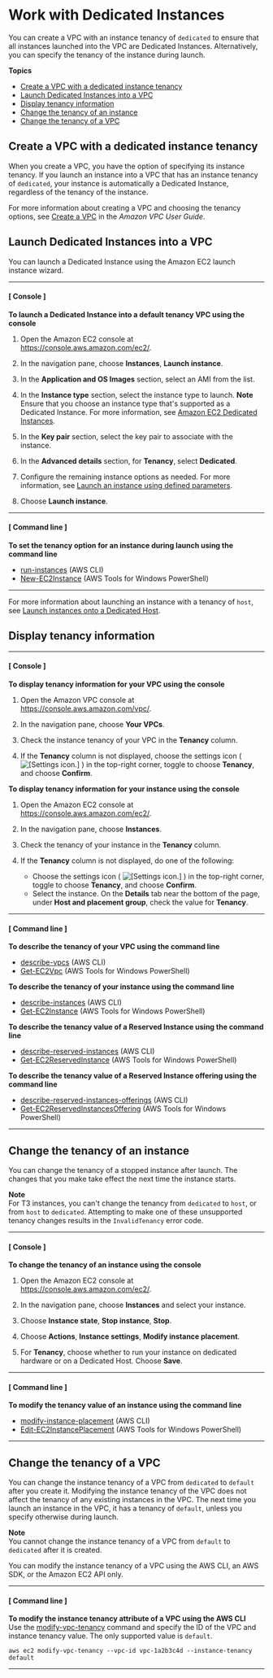 # Work with Dedicated Instances<a name="dedicated-usage-overview"></a>

You can create a VPC with an instance tenancy of `dedicated` to ensure that all instances launched into the VPC are Dedicated Instances\. Alternatively, you can specify the tenancy of the instance during launch\. 

**Topics**
+ [Create a VPC with a dedicated instance tenancy](#creatingdedicatedvpc)
+ [Launch Dedicated Instances into a VPC](#dedicatedinstancesintovpc)
+ [Display tenancy information](#dedicated-gettingpgsinfo)
+ [Change the tenancy of an instance](#dedicated-change-tenancy)
+ [Change the tenancy of a VPC](#change-tenancy-vpc)

## Create a VPC with a dedicated instance tenancy<a name="creatingdedicatedvpc"></a>

When you create a VPC, you have the option of specifying its instance tenancy\. If you launch an instance into a VPC that has an instance tenancy of `dedicated`, your instance is automatically a Dedicated Instance, regardless of the tenancy of the instance\.

For more information about creating a VPC and choosing the tenancy options, see [Create a VPC](https://docs.aws.amazon.com/vpc/latest/userguide/create-vpc.html) in the *Amazon VPC User Guide*\.

## Launch Dedicated Instances into a VPC<a name="dedicatedinstancesintovpc"></a>

You can launch a Dedicated Instance using the Amazon EC2 launch instance wizard\.

------
#### [ Console ]

**To launch a Dedicated Instance into a default tenancy VPC using the console**

1. Open the Amazon EC2 console at [https://console\.aws\.amazon\.com/ec2/](https://console.aws.amazon.com/ec2/)\.

1. In the navigation pane, choose **Instances**, **Launch instance**\.

1. In the **Application and OS Images** section, select an AMI from the list\.

1. In the **Instance type** section, select the instance type to launch\.
**Note**  
Ensure that you choose an instance type that's supported as a Dedicated Instance\. For more information, see [Amazon EC2 Dedicated Instances](https://aws.amazon.com/ec2/purchasing-options/dedicated-instances/)\.

1. In the **Key pair** section, select the key pair to associate with the instance\.

1. In the **Advanced details** section, for **Tenancy**, select **Dedicated**\.

1. Configure the remaining instance options as needed\. For more information, see [Launch an instance using defined parameters](ec2-launch-instance-wizard.md#liw-launch-instance-with-defined-parameters)\.

1. Choose **Launch instance**\.

------
#### [ Command line ]

**To set the tenancy option for an instance during launch using the command line**
+ [run\-instances](https://docs.aws.amazon.com/cli/latest/reference/ec2/run-instances.html) \(AWS CLI\)
+ [New\-EC2Instance](https://docs.aws.amazon.com/powershell/latest/reference/items/New-EC2Instance.html) \(AWS Tools for Windows PowerShell\)

------

For more information about launching an instance with a tenancy of `host`, see [Launch instances onto a Dedicated Host](how-dedicated-hosts-work.md#launching-dedicated-hosts-instances)\.

## Display tenancy information<a name="dedicated-gettingpgsinfo"></a>

------
#### [ Console ]

**To display tenancy information for your VPC using the console**

1. Open the Amazon VPC console at [https://console\.aws\.amazon\.com/vpc/](https://console.aws.amazon.com/vpc/)\.

1. In the navigation pane, choose **Your VPCs**\.

1. Check the instance tenancy of your VPC in the **Tenancy** column\.

1. If the **Tenancy** column is not displayed, choose the settings icon \( ![\[Settings icon.\]](http://docs.aws.amazon.com/AWSEC2/latest/UserGuide/images/settings-icon.png) \) in the top\-right corner, toggle to choose **Tenancy**, and choose **Confirm**\.

**To display tenancy information for your instance using the console**

1. Open the Amazon EC2 console at [https://console\.aws\.amazon\.com/ec2/](https://console.aws.amazon.com/ec2/)\.

1. In the navigation pane, choose **Instances**\.

1. Check the tenancy of your instance in the **Tenancy** column\.

1. If the **Tenancy** column is not displayed, do one of the following: 
   + Choose the settings icon \( ![\[Settings icon.\]](http://docs.aws.amazon.com/AWSEC2/latest/UserGuide/images/settings-icon.png) \) in the top\-right corner, toggle to choose **Tenancy**, and choose **Confirm**\.
   + Select the instance\. On the **Details** tab near the bottom of the page, under **Host and placement group**, check the value for **Tenancy**\.

------
#### [ Command line ]

**To describe the tenancy of your VPC using the command line**
+ [describe\-vpcs](https://docs.aws.amazon.com/cli/latest/reference/ec2/describe-vpcs.html) \(AWS CLI\)
+ [Get\-EC2Vpc](https://docs.aws.amazon.com/powershell/latest/reference/items/Get-EC2Vpc.html) \(AWS Tools for Windows PowerShell\)

**To describe the tenancy of your instance using the command line**
+ [describe\-instances](https://docs.aws.amazon.com/cli/latest/reference/ec2/describe-instances.html) \(AWS CLI\)
+ [Get\-EC2Instance](https://docs.aws.amazon.com/powershell/latest/reference/items/Get-EC2Instance.html) \(AWS Tools for Windows PowerShell\)

**To describe the tenancy value of a Reserved Instance using the command line**
+ [describe\-reserved\-instances](https://docs.aws.amazon.com/cli/latest/reference/ec2/describe-reserved-instances.html) \(AWS CLI\)
+ [Get\-EC2ReservedInstance](https://docs.aws.amazon.com/powershell/latest/reference/items/Get-EC2ReservedInstance.html) \(AWS Tools for Windows PowerShell\)

**To describe the tenancy value of a Reserved Instance offering using the command line**
+ [describe\-reserved\-instances\-offerings](https://docs.aws.amazon.com/cli/latest/reference/ec2/describe-reserved-instances-offerings.html) \(AWS CLI\)
+ [Get\-EC2ReservedInstancesOffering](https://docs.aws.amazon.com/powershell/latest/reference/items/Get-EC2ReservedInstancesOffering.html) \(AWS Tools for Windows PowerShell\)

------

## Change the tenancy of an instance<a name="dedicated-change-tenancy"></a>

You can change the tenancy of a stopped instance  after launch\. The changes that you make take effect the next time the instance starts\.

**Note**  
For T3 instances, you can't change the tenancy from `dedicated` to `host`, or from `host` to `dedicated`\. Attempting to make one of these unsupported tenancy changes results in the `InvalidTenancy` error code\.

------
#### [ Console ]

**To change the tenancy of an instance using the console**

1. Open the Amazon EC2 console at [https://console\.aws\.amazon\.com/ec2/](https://console.aws.amazon.com/ec2/)\.

1. In the navigation pane, choose **Instances** and select your instance\.

1. Choose **Instance state**, **Stop instance**, **Stop**\.

1. Choose **Actions**, **Instance settings**, **Modify instance placement**\.

1. For **Tenancy**, choose whether to run your instance on dedicated hardware or on a Dedicated Host\. Choose **Save**\.

------
#### [ Command line ]

**To modify the tenancy value of an instance using the command line**
+ [ modify\-instance\-placement](https://docs.aws.amazon.com/cli/latest/reference/ec2/modify-instance-placement.html) \(AWS CLI\)
+ [ Edit\-EC2InstancePlacement](https://docs.aws.amazon.com/powershell/latest/reference/items/Edit-EC2InstancePlacement.html) \(AWS Tools for Windows PowerShell\)

------

## Change the tenancy of a VPC<a name="change-tenancy-vpc"></a>

You can change the instance tenancy of a VPC from `dedicated` to `default` after you create it\. Modifying the instance tenancy of the VPC does not affect the tenancy of any existing instances in the VPC\. The next time you launch an instance in the VPC, it has a tenancy of `default`, unless you specify otherwise during launch\.

**Note**  
You cannot change the instance tenancy of a VPC from `default` to `dedicated` after it is created\.

You can modify the instance tenancy of a VPC using the AWS CLI, an AWS SDK, or the Amazon EC2 API only\.

------
#### [ Command line ]

**To modify the instance tenancy attribute of a VPC using the AWS CLI**  
Use the [modify\-vpc\-tenancy](https://docs.aws.amazon.com/cli/latest/reference/ec2/modify-vpc-tenancy.html) command and specify the ID of the VPC and instance tenancy value\. The only supported value is `default`\.

```
aws ec2 modify-vpc-tenancy --vpc-id vpc-1a2b3c4d --instance-tenancy default
```

------